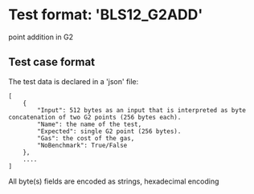 # Test format: 'BLS12_G2ADD'

point addition in G2

## Test case format

The test data is declared in a 'json' file:

```
[
    {
        "Input": 512 bytes as an input that is interpreted as byte concatenation of two G2 points (256 bytes each). 
        "Name": the name of the test,
        "Expected": single G2 point (256 bytes).
        "Gas": the cost of the gas,
        "NoBenchmark": True/False
    },
    ....
]
```

All byte(s) fields are encoded as strings, hexadecimal encoding
